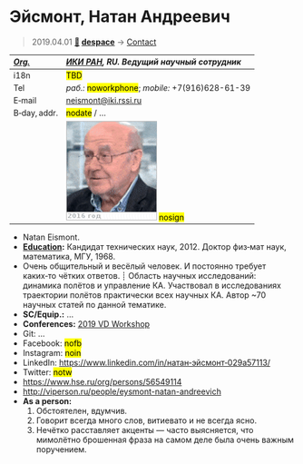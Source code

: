 # Эйсмонт, Натан Андреевич
> 2019.04.01 **[🚀](../index/index.md) [despace](index.md)** → [Contact](contact.md)

|*[Org.](contact.md)*|*[ИКИ РАН](zz_iki_ras.md), RU. Ведущий научный сотрудник*|
|:--|:--|
|i18n| <mark>TBD</mark> |
|Tel|*раб.:* <mark>noworkphone</mark>; *mobile:* +7(916)628-61-39 |
|E‑mail| <neismont@iki.rssi.ru> |
|B‑day, addr.| <mark>nodate</mark> / … |
|| ![](f/contact/e/eismont1_animated.gif) <mark>nosign</mark> |

   - Natan Eismont. 
   - **[Education](edu.md):** Кандидат технических наук, 2012. Доктор физ‑мат наук, математика, МГУ, 1968.
   - Очень общительный и весёлый человек. И постоянно требует каких‑то чётких ответов. ┊ Область научных исследований: динамика полётов и управление КА. Участвовал в исследованиях траектории полётов практически всех научных КА. Автор ~70 научных статей по данной тематике.
   - **SC/Equip.:** …
   - **Conferences:** [2019 VD Workshop](vdws2019.md)
   - Git: …
   - Facebook: <mark>nofb</mark>
   - Instagram: <mark>noin</mark>
   - LinkedIn: <https://www.linkedin.com/in/натан‑эйсмонт‑029a57113/>
   - Twitter: <mark>notw</mark>
   - <https://www.hse.ru/org/persons/56549114>
   - <http://viperson.ru/people/eysmont-natan-andreevich>
   - **As a person:**
      1. Обстоятелен, вдумчив.
      1. Говорит всегда много слов, витиевато и не всегда ясно.
      1. Нечётко расставляет акценты — часто выясняется, что мимолётно брошенная фраза на самом деле была очень важным поручением.
